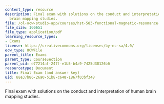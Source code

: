 ```yaml
---
content_type: resource
description: Final exam with solutions on the conduct and interpretation of human
  brain mapping studies.
file: /ol-ocw-studio-app/courses/hst-583-functional-magnetic-resonance-imaging-data-acquisition-and-analysis-fall-2008/88e37b8626a0b1b8c6481867f03bf348_final_soln.pdf
file_size: 166651
file_type: application/pdf
learning_resource_types:
- Exams
license: https://creativecommons.org/licenses/by-nc-sa/4.0/
ocw_type: OCWFile
parent_title: Exams
parent_type: CourseSection
parent_uid: e77214af-247f-e1b5-b4a9-7425d38126b6
resourcetype: Document
title: Final Exam (and answer key)
uid: 88e37b86-26a0-b1b8-c648-1867f03bf348
---
```

Final exam with solutions on the conduct and interpretation of human brain mapping studies.